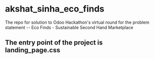 # akshat_sinha_eco_finds
The repo for solution to Odoo Hackathon's virtual round for the problem statement -- Eco Finds - Sustainable Second Hand Marketplace

## The entry point of the project is landing_page.css